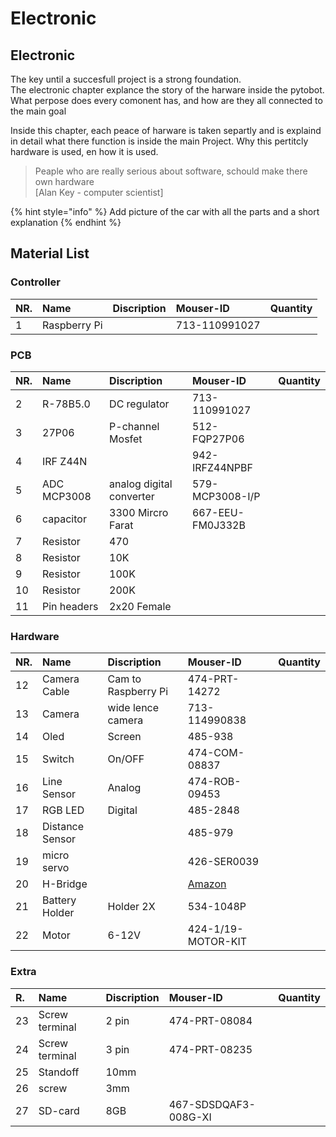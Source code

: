 # Electronic

## Electronic

The key until a succesfull project is a strong foundation.   
The electronic chapter explance the story of the harware inside the pytobot. What perpose does every comonent has, and how are they all connected to the main goal

Inside this chapter, each peace of harware is taken separtly and is explaind in detail what there function is inside the main Project. Why this pertitcly hardware is used, en how it is used.

> Peaple who are really serious about software, schould make there own hardware   
>  \[Alan Key - computer scientist\]

{% hint style="info" %}
Add picture of the car with all the parts and a short explanation 
{% endhint %}



## Material List

### Controller

| NR. | Name | Discription | Mouser-ID | Quantity |
| :--- | :--- | :--- | :--- | :--- |
| 1 | Raspberry Pi |  | 713-110991027 |  |

### PCB

| NR. | Name | Discription | Mouser-ID | Quantity |
| :--- | :--- | :--- | :--- | :--- |
| 2 | R-78B5.0 | DC regulator | 713-110991027 |  |
| 3 | 27P06 | P-channel Mosfet | 512-FQP27P06 |  |
| 4 | IRF Z44N |  | 942-IRFZ44NPBF |  |
| 5 | ADC MCP3008 | analog digital converter | 579-MCP3008-I/P |  |
| 6 | capacitor | 3300 Mircro Farat | 667-EEU-FM0J332B |  |
| 7 | Resistor | 470 |  |  |
| 8 | Resistor | 10K |  |  |
| 9 | Resistor | 100K |  |  |
| 10 | Resistor | 200K |  |  |
| 11 | Pin headers  | 2x20 Female |  |  |

### Hardware

| NR. | Name | Discription | Mouser-ID | Quantity |
| :--- | :--- | :--- | :--- | :--- |
| 12 | Camera Cable | Cam to Raspberry Pi | 474-PRT-14272 |  |
| 13 | Camera | wide lence camera | 713-114990838 |  |
| 14 | Oled | Screen | 485-938 |  |
| 15 | Switch | On/OFF | 474-COM-08837 |  |
| 16 | Line Sensor | Analog | 474-ROB-09453 |  |
| 17 | RGB LED | Digital | 485-2848 |  |
| 18 | Distance Sensor |  | 485-979 |  |
| 19 | micro servo |  | 426-SER0039 |  |
| 20 | H-Bridge |  | [Amazon](https://www.amazon.de/dp/B077YC3JX9/ref=sr_1_3?__mk_nl_NL=ÅMÅŽÕÑ&keywords=h-bridge&qid=1557838520&s=gateway&sr=8-3) |  |
| 21 | Battery Holder | Holder 2X | 534-1048P |  |
| 22 | Motor | 6-12V | 424-1/19-MOTOR-KIT |  |

### Extra

| R. | Name | Discription | Mouser-ID | Quantity |
| :--- | :--- | :--- | :--- | :--- |
| 23 | Screw terminal  | 2 pin | 474-PRT-08084 |  |
| 24 | Screw terminal |  3 pin | 474-PRT-08235 |  |
| 25 | Standoff | 10mm |  |  |
| 26 | screw | 3mm |  |  |
| 27 | SD-card  | 8GB | 467-SDSDQAF3-008G-XI |  |



